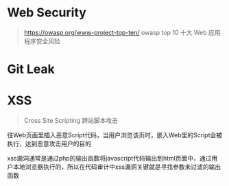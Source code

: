 # Web Security

> https://owasp.org/www-project-top-ten/ owasp top 10  十大 Web 应用程序安全风险



# Git Leak











# XSS

> Cross Site Scripting 跨站脚本攻击

往Web页面里插入恶意Script代码，当用户浏览该页时，嵌入Web里的Script会被执行，达到恶意攻击用户的目的

xss漏洞通常是通过php的输出函数将javascript代码输出到html页面中，通过用户本地浏览器执行的，所以在代码审计中xss漏洞关键就是寻找参数未过滤的输出函数

